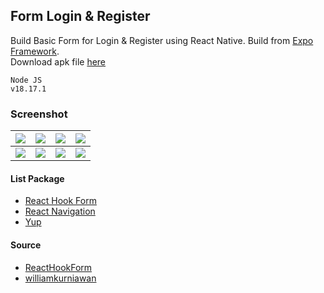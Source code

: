 ## Form Login & Register ##

Build Basic Form for Login & Register using React Native. Build from [Expo Framework](https://expo.dev/).  
Download apk file [here](https://e.pcloud.link/publink/show?code=XZfGfCZBfKFeO0WCLSNQLaXuKaAYYkav4MV)

```
Node JS
v18.17.1
```

### Screenshot ###
| ![](https://images2.imgbox.com/3b/8e/K4EqiZDa_o.jpg) | ![](https://images2.imgbox.com/76/6f/cXf7GfpR_o.jpg) | ![](https://images2.imgbox.com/da/9b/Lu4ZyXbw_o.jpg) | ![](https://images2.imgbox.com/71/02/mNoaVoAe_o.jpg) |
| :---: | :---: | :---: | :---: |
| ![](https://images2.imgbox.com/79/38/U10OTUWn_o.jpg) | ![](https://images2.imgbox.com/73/2e/oBW4ctun_o.jpg) | ![](https://images2.imgbox.com/5d/a8/hppUelma_o.jpg) | ![](https://images2.imgbox.com/f5/96/AwzmUcOS_o.jpg) |

#### List Package ####
- [React Hook Form](https://react-hook-form.com/)
- [React Navigation](https://reactnavigation.org/)
- [Yup](https://github.com/jquense/yup)

#### Source ####
- [ReactHookForm](https://react-hook-form.com/get-started#ReactNative)
- [williamkurniawan](https://www.williamkurniawan.com/blog/building-a-simple-login-form-in-react-native-using-react-hook-form)
